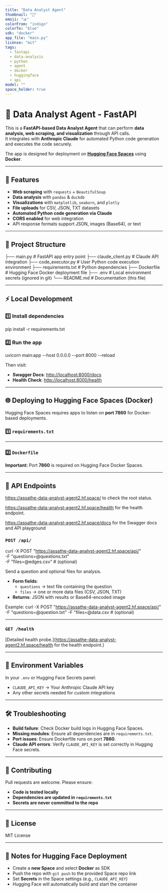 ```yaml
---
title: "Data Analyst Agent"
thumbnail: "🧠"
emoji: "📊"
colorFrom: "indigo"
colorTo: "blue"
sdk: "docker"
app_file: "main.py"
license: "mit"
tags:
  - fastapi
  - data-analysis
  - python
  - agent
  - docker
  - huggingface
  - api
model: ""
space_holder: true
---
```




# 🧠 Data Analyst Agent - FastAPI

This is a **FastAPI-based Data Analyst Agent** that can perform **data analysis, web scraping, and visualization** through API calls.  
It integrates with **Anthropic Claude** for automated Python code generation and executes the code securely.

The app is designed for deployment on **[Hugging Face Spaces](https://huggingface.co/spaces)** using **Docker**.

---

## 🚀 Features
- **Web scraping** with `requests` + `BeautifulSoup`
- **Data analysis** with `pandas` & `duckdb`
- **Visualizations** with `matplotlib`, `seaborn`, and `plotly`
- **File uploads** for CSV, JSON, TXT datasets
- **Automated Python code generation via Claude**
- **CORS enabled** for web integration
- API response formats support JSON, images (Base64), or text

---

## 📂 Project Structure
├── main.py # FastAPI app entry point
├── claude_client.py # Claude API integration
├── code_executor.py # User Python code execution environment
├── requirements.txt # Python dependencies
├── Dockerfile # Hugging Face Docker deployment file
├── .env # Local environment secrets (ignored in git)
└── README.md # Documentation (this file)

---

## ⚡ Local Development

### 1️⃣ Install dependencies
pip install -r requirements.txt

### 2️⃣ Run the app
uvicorn main:app --host 0.0.0.0 --port 8000 --reload

Then visit:
- **Swagger Docs**: [http://localhost:8000/docs](http://localhost:8000/docs)
- **Health Check**: [http://localhost:8000/health](http://localhost:8000/health)

---

## 🌐 Deploying to Hugging Face Spaces (Docker)

Hugging Face Spaces requires apps to listen on **port 7860** for Docker-based deployments.

### 1️⃣  `requirements.txt`

---

### 2️⃣ `Dockerfile`

**Important:** Port **7860** is required on Hugging Face Docker Spaces.

---

## 📡 API Endpoints

https://assathe-data-analyst-agent2.hf.space/
to check the root status.

https://assathe-data-analyst-agent2.hf.space/health
for the health endpoint.

https://assathe-data-analyst-agent2.hf.space/docs
for the Swagger docs and API playground 


### `POST /api/`
curl -X POST "https://assathe-data-analyst-agent2.hf.space/api/" \
  -F "questions=@questions.txt" \
  -F "files=@edges.csv" # (optional)

Send a question and optional files for analysis.
- **Form fields**:
  - `questions` → text file containing the question
  - `files` → one or more data files (CSV, JSON, TXT)
- **Returns**: JSON with results or Base64-encoded image

Example:
curl -X POST "https://assathe-data-analyst-agent2.hf.space/api/" \
-F "questions=@question.txt"
-F "files=@data.csv # (optional)

---

### `GET /health`
[Detailed health probe.](https://assathe-data-analyst-agent2.hf.space/health
for the health endpoint.)

---

## 🔑 Environment Variables
In your `.env` or Hugging Face Secrets panel:
- `CLAUDE_API_KEY` → Your Anthropic Claude API key
- Any other secrets needed for custom integrations

---

## 🛠 Troubleshooting
- **Build failure**: Check Docker build logs in Hugging Face Spaces.
- **Missing modules**: Ensure all dependencies are in `requirements.txt`.
- **Port issues**: Ensure Dockerfile runs on port **7860**.
- **Claude API errors**: Verify `CLAUDE_API_KEY` is set correctly in Hugging Face secrets.

---

## 🤝 Contributing
Pull requests are welcome. Please ensure:
- **Code is tested locally**
- **Dependencies are updated in `requirements.txt`**
- **Secrets are never committed to the repo**

---

## 📜 License
MIT License 

---

## 📌 Notes for Hugging Face Deployment
- Create a **new Space** and select **Docker** as SDK  
- Push the repo with `git push` to the provided Space repo link  
- Set **Secrets** in the Space settings (e.g., `CLAUDE_API_KEY`)  
- Hugging Face will automatically build and start the container




